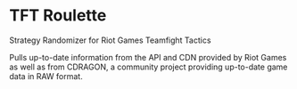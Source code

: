# TFT Roulette
Strategy Randomizer for Riot Games Teamfight Tactics

Pulls up-to-date information from the API and CDN provided by Riot Games as well as from CDRAGON, a community project providing up-to-date game data in RAW format.

